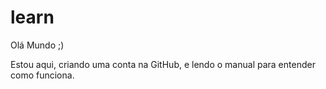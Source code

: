 # learn


Olá Mundo ;)

Estou aqui, criando uma conta na GitHub, e lendo o manual para entender como funciona.
